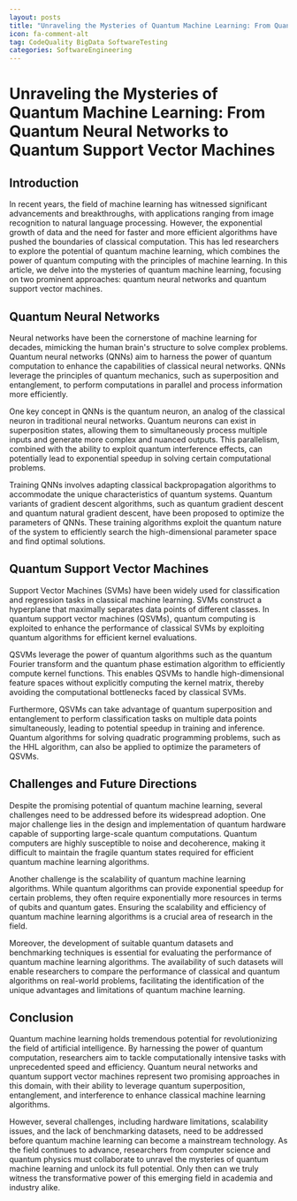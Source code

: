 ```yaml
---
layout: posts
title: "Unraveling the Mysteries of Quantum Machine Learning: From Quantum Neural Networks to Quantum Support Vector Machines"
icon: fa-comment-alt
tag: CodeQuality BigData SoftwareTesting
categories: SoftwareEngineering
---
```



# Unraveling the Mysteries of Quantum Machine Learning: From Quantum Neural Networks to Quantum Support Vector Machines

## Introduction
In recent years, the field of machine learning has witnessed significant advancements and breakthroughs, with applications ranging from image recognition to natural language processing. However, the exponential growth of data and the need for faster and more efficient algorithms have pushed the boundaries of classical computation. This has led researchers to explore the potential of quantum machine learning, which combines the power of quantum computing with the principles of machine learning. In this article, we delve into the mysteries of quantum machine learning, focusing on two prominent approaches: quantum neural networks and quantum support vector machines.

## Quantum Neural Networks
Neural networks have been the cornerstone of machine learning for decades, mimicking the human brain's structure to solve complex problems. Quantum neural networks (QNNs) aim to harness the power of quantum computation to enhance the capabilities of classical neural networks. QNNs leverage the principles of quantum mechanics, such as superposition and entanglement, to perform computations in parallel and process information more efficiently.

One key concept in QNNs is the quantum neuron, an analog of the classical neuron in traditional neural networks. Quantum neurons can exist in superposition states, allowing them to simultaneously process multiple inputs and generate more complex and nuanced outputs. This parallelism, combined with the ability to exploit quantum interference effects, can potentially lead to exponential speedup in solving certain computational problems.

Training QNNs involves adapting classical backpropagation algorithms to accommodate the unique characteristics of quantum systems. Quantum variants of gradient descent algorithms, such as quantum gradient descent and quantum natural gradient descent, have been proposed to optimize the parameters of QNNs. These training algorithms exploit the quantum nature of the system to efficiently search the high-dimensional parameter space and find optimal solutions.

## Quantum Support Vector Machines
Support Vector Machines (SVMs) have been widely used for classification and regression tasks in classical machine learning. SVMs construct a hyperplane that maximally separates data points of different classes. In quantum support vector machines (QSVMs), quantum computing is exploited to enhance the performance of classical SVMs by exploiting quantum algorithms for efficient kernel evaluations.

QSVMs leverage the power of quantum algorithms such as the quantum Fourier transform and the quantum phase estimation algorithm to efficiently compute kernel functions. This enables QSVMs to handle high-dimensional feature spaces without explicitly computing the kernel matrix, thereby avoiding the computational bottlenecks faced by classical SVMs.

Furthermore, QSVMs can take advantage of quantum superposition and entanglement to perform classification tasks on multiple data points simultaneously, leading to potential speedup in training and inference. Quantum algorithms for solving quadratic programming problems, such as the HHL algorithm, can also be applied to optimize the parameters of QSVMs.

## Challenges and Future Directions
Despite the promising potential of quantum machine learning, several challenges need to be addressed before its widespread adoption. One major challenge lies in the design and implementation of quantum hardware capable of supporting large-scale quantum computations. Quantum computers are highly susceptible to noise and decoherence, making it difficult to maintain the fragile quantum states required for efficient quantum machine learning algorithms.

Another challenge is the scalability of quantum machine learning algorithms. While quantum algorithms can provide exponential speedup for certain problems, they often require exponentially more resources in terms of qubits and quantum gates. Ensuring the scalability and efficiency of quantum machine learning algorithms is a crucial area of research in the field.

Moreover, the development of suitable quantum datasets and benchmarking techniques is essential for evaluating the performance of quantum machine learning algorithms. The availability of such datasets will enable researchers to compare the performance of classical and quantum algorithms on real-world problems, facilitating the identification of the unique advantages and limitations of quantum machine learning.

## Conclusion
Quantum machine learning holds tremendous potential for revolutionizing the field of artificial intelligence. By harnessing the power of quantum computation, researchers aim to tackle computationally intensive tasks with unprecedented speed and efficiency. Quantum neural networks and quantum support vector machines represent two promising approaches in this domain, with their ability to leverage quantum superposition, entanglement, and interference to enhance classical machine learning algorithms.

However, several challenges, including hardware limitations, scalability issues, and the lack of benchmarking datasets, need to be addressed before quantum machine learning can become a mainstream technology. As the field continues to advance, researchers from computer science and quantum physics must collaborate to unravel the mysteries of quantum machine learning and unlock its full potential. Only then can we truly witness the transformative power of this emerging field in academia and industry alike.
